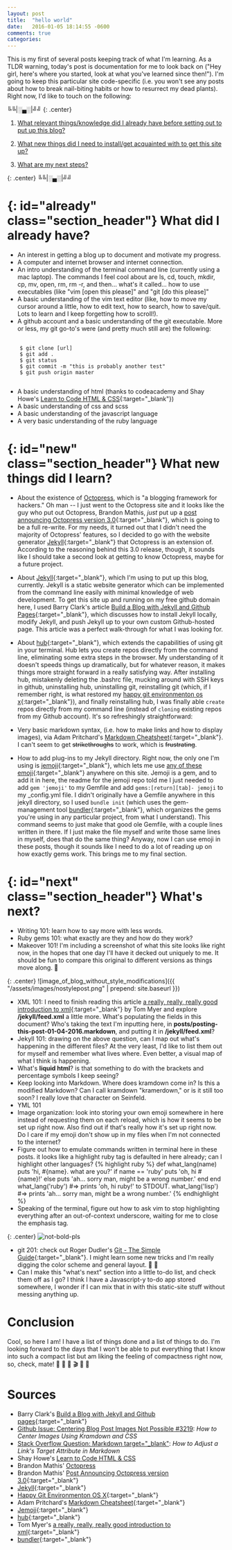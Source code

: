 ```yaml
---
layout: post
title:  "hello world"
date:   2016-01-05 18:14:55 -0600
comments: true
categories: 
---
```


This is my first of several posts keeping track of what I'm learning. As a TLDR warning, today's post is documentation for me to look back on ("Hey girl, here's where you started, look at what you've learned since then!"). I'm going to keep this particular site code-specific (i.e. you won't see any posts about how to break nail-biting habits or how to resurrect my dead plants). Right now, I'd like to touch on the following:  

╚╚\|░▄░\|╝╝
{: .center}

1. [What relevant things/knowledge did I already have before setting out to put up this blog?](#already)

2. [What new things did I need to install/get acquainted with to get this site up?](#new)

3. [What are my next steps?](#next)

{: .center}
╚╚\|░▄░\|╝╝

{: id="already" class="section_header"}
What did I already have?
===============================

- An interest in getting a blog up to document and motivate my progress.
- A computer and internet browser and internet connection.
- An intro  understanding of the terminal command line (currently using a mac laptop). The commands I feel cool about are ls, cd, touch, mkdir, cp, mv, open, rm, rm -r, and then... what's it called... how to use executables (like "vim [open this please]" and "git [do this please]"
- A basic understanding of the vim text editor (like, how to move my cursor around a little, how to edit text, how to search, how to save/quit. Lots to learn and I keep forgetting how to scroll!).
- A github account and a basic understanding of the git executable. More or less, my git go-to's were (and pretty much still are) the following:
<pre>
  <code>
    $ git clone [url]
    $ git add .
    $ git status
    $ git commit -m "this is probably another test"
    $ git push origin master 
  </code>
</pre>
- A basic understanding of html (thanks to codeacademy and Shay Howe's [Learn to Code HTML & CSS](http://learn.shayhowe.com/){:target="_blank"})
- A basic understanding of css and scss
- A basic understanding of the javascript language
- A very basic understanding of the ruby language

{: id="new" class="section_header"}
What new things did I learn?
===============================


- About the existence of [Octopress](http://octopress.org/), which is "a blogging framework for hackers." Oh man -- I just went to the Octopress site and it looks like the guy who put out Octopress, Brandon Mathis, *just* put up a [post announcing Octopress version 3.0](http://octopress.org/2015/01/15/octopress-3.0-is-coming/){:target="_blank"}, which is going to be a full re-write. For my needs, it turned out that I didn't need the majority of Octopress' features, so I decided to go with the website generator [Jekyll](https://www.jekyllrb.com){:target="_blank"} that Octopress is an extension of. According to the reasoning behind this 3.0 release, though, it sounds like I should take a second look at getting to know Octopress, maybe for a future project.
- About [Jekyll](https://www.jekyll.rb){:target="_blank"}, which I'm using to put up this blog, currently. Jekyll is a static website generator which can be implemented from the command line easily with minimal knowledge of web development. To get this site up and running on my free github domain here, I used Barry Clark's article [Build a Blog with Jekyll and Github Pages](https://www.smashingmagazine.com/2014/08/build-blog-jekyll-github-pages/){:target="_blank"}, which discusses how to install Jekyll locally, modify Jekyll, and push Jekyll up to your own custom Github-hosted page. This article was a perfect walk-through for what I was looking for.  
- About [hub](https://github.com/github/hub){:target="_blank"}, which extends the capabilities of using git in your terminal. Hub lets you create repos directly from the command line, eliminating some extra steps in the browser. My understanding of it doesn't speeds things up dramatically, but for whatever reason, it makes things more straight forward in a really satisfying way. After installing hub, mistakenly deleting the .bashrc file, mucking around with SSH keys in github, uninstalling hub, uninstalling git, reinstalling git (which, if I remember right, is what restored my [happy git environmenton os x](https://gist.github.com/trey/2722934){:target="_blank"}), and finally reinstalling hub, I was finally able <code>create</code> repos directly from my command line (instead of <code>cloning</code> existing repos from my Github account). It's so refreshingly straightforward:
    
- Very basic markdown syntax, (i.e. how to make links and how to display images), via Adam Pritchard's [Markdown Cheatsheet](https://github.com/adam-p/markdown-here/wiki/Markdown-Cheatsheet){:target="_blank"}. I can't seem to get ~~strikethroughs~~ to work, which is ~~frustrating~~.
- How to add plug-ins to my Jekyll directory. Right now, the only one I'm using is [jemoji](https://github.com/jekyll/jemoji){:target="_blank"}, which lets me use [any of these emoji](http://www.emoji-cheat-sheet.com/){:target="_blank"} anywhere on this site. Jemoji is a gem, and to add it in here, the readme for the jemoji repo told me I just needed to add <code>gem 'jemoji'</code> to my Gemfile and add <code>gems:[return][tab]- jemoji</code> to my \_config.yml file. I didn't originally have a Gemfile anywhere in this jekyll directory, so I used <code>bundle init</code> (which uses the gem-management tool [bundler](http://bundler.io/){:target="_blank"}, which organizes the gems you're using in any particular project, from what I understand). This command seems to just make that good ole Gemfile, with a couple lines written in there. If I just make the file myself and write those same lines in myself, does that do the same thing? Anyway, now I can use emoji in these posts, though it sounds like I need to do a lot of reading up on how exactly gems work. This brings me to my final section.

{: id="next" class="section_header"}
What's next?
============

- Writing 101: learn how to say more with less words.
- Ruby gems 101: what exactly are they and how do they work?
- Makeover 101! I'm including a screenshot of what this site looks like right now, in the hopes that one day I'll have it decked out uniquely to me. It should be fun to compare this original to different versions as things move along. :construction_worker:

{: .center}
![image_of_blog_without_style_modifications]({{ "/assets/images/nostylepost.png" | prepend: site.baseurl }})

- XML 101: I need to finish reading this article [a really, really, really good introduction to xml](http://www.sitepoint.com/really-good-introduction-xml/){:target="_blank"} by Tom Myer and explore **/jekyll/feed.xml** a little more. What's populating the fields in this document? Who's taking the text I'm inputting here, in **posts/posting-this-post-01-04-2016.markdown**, and putting it in **/jekyll/feed.xml**?
- Jekyll 101: drawing on the above question, can I map out what's happening in the different files? At the very least, I'd like to list them out for myself and remember what lives where. Even better, a visual map of what I think is happening.
- What's **liquid html**? is that something to do with the brackets and percentage symbols I keep seeing? 
- Keep looking into Markdown. Where does kramdown come in? Is this a modified Markdown? Can I call kramdown "kramerdown," or is it still too soon? I really love that character on Seinfeld.
- YML 101 
- Image organization: look into storing your own emoji somewhere in here instead of requesting them on each reload, which is how it seems to be set up right now. Also find out if that's really how it's set up right now. Do I care if my emoji don't show up in my files when I'm not connected to the internet?
- Figure out how to emulate commands written in terminal here in these posts. it looks like a highlight ruby tag is defaulted in here already; can I highlight other languages?
{% highlight ruby %}
def what_lang(name)
  puts 'hi, #{name}. what are you?'
    if name == 'ruby'
      puts 'oh, hi #{name}!'
    else
      puts 'ah... sorry man, might be a wrong number.'
    end
end
what_lang('ruby')
#=> prints 'oh, hi ruby!' to STDOUT.
what_lang('lisp')
#=> prints 'ah... sorry man, might be a wrong number.'
{% endhighlight %}
- Speaking of the terminal, figure out how to ask vim to stop highlighting everything after an out-of-context underscore, waiting for me to close the emphasis tag. 

{: .center}
![not-bold-pls](http://i.imgur.com/FyVfVCg.gif)

- git 201: check out Roger Dudler's [Git - The Simple Guide](http://rogerdudler.github.io/git-guide/){:target="_blank"}. I might learn some new tricks and I'm really digging the color scheme and general layout. :shell: :whale2:
- Can I make this "what's next" section into a little to-do list, and check them off as I go? I think I have a Javascript-y to-do app stored somewhere, I wonder if I can mix that in with this static-site stuff without messing anything up. 

Conclusion
==========

Cool, so here I am! I have a list of things done and a list of things to do. I'm looking forward to the days that I won't be able to put everything that I know into such a compact list but am liking the feeling of compactness right now, so, check, mate! :pushpin: :paperclip: :bowling: :clapper: :tophat: :tea:

Sources
=======

- Barry Clark's [Build a Blog with Jekyll and Github pages](https://www.smashingmagazine.com/2014/08/build-blog-jekyll-github-pages/){:target="_blank"} 
- [Github Issue: Centering Blog Post Images Not Possible #3219](https://github.com/jekyll/jekyll/issues/3219): _How to Center Images Using Kramdown and CSS_
- [Stack Overflow Question: Markdown target="\_blank"](http://stackoverflow.com/questions/4425198/markdown-target-blank#answer-4705645): _How to Adjust a Link's Target Attribute in Markdown_
- Shay Howe's [Learn to Code HTML & CSS](http://learn.shayhowe.com/)
- Brandon Mathis' [Octopress](http://octopress.org/)
- Brandon Mathis' [Post Announcing Octopress version 3.0](http://octopress.org/2015/01/15/octopress-3.0-is-coming/){:target="_blank"}
- [Jekyll](https://www.jekyllrb.com){:target="_blank"}
- [Happy Git Environmenton OS X](https://gist.github.com/trey/2722934){:target="_blank"}
- Adam Pritchard's [Markdown Cheatsheet](https://github.com/adam-p/markdown-here/wiki/Markdown-Cheatsheet){:target="_blank"}
- [Jemoji](https://github.com/jekyll/jemoji){:target="_blank"}
- [hub](https://github.com/github/hub){:target="_blank"}
- Tom Myer's [a really, really, really good introduction to xml](http://www.sitepoint.com/really-good-introduction-xml/){:target="_blank"}
- [bundler](http://bundler.io/){:target="_blank"}
